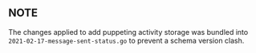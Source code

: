 ## NOTE

The changes applied to add puppeting activity storage was bundled into `2021-02-17-message-sent-status.go` to prevent a schema version clash.